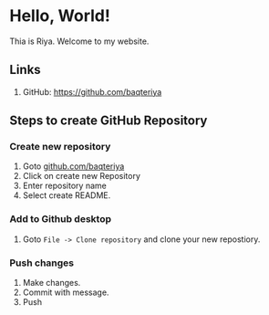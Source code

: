 # Hello, World!

Thia is Riya. Welcome to my website.

## Links
1. GitHub: https://github.com/baqteriya


## Steps to create GitHub Repository

### Create new repository
1. Goto [github.com/baqteriya](https://github.com/baqteriya)
2. Click on create new Repository
3. Enter repository name
4. Select create README.

### Add to Github desktop
1. Goto `File -> Clone repository` and clone your new repostiory.

### Push changes
1. Make changes.
2. Commit with message.
3. Push
